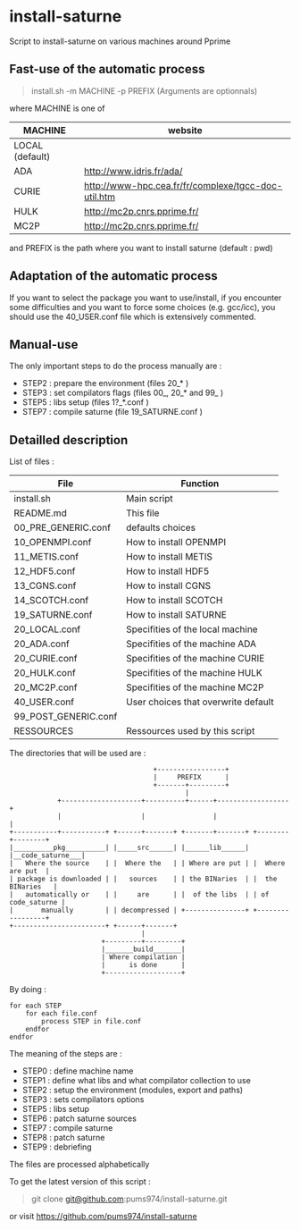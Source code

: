 install-saturne
===============
Script to install-saturne on various machines around Pprime

Fast-use of the automatic process
---------------------------------
> install.sh -m MACHINE -p PREFIX (Arguments are optionnals)

where MACHINE is one of 

MACHINE           | website
------------------|-------------
LOCAL (default)   |
ADA               | http://www.idris.fr/ada/
CURIE             | http://www-hpc.cea.fr/fr/complexe/tgcc-doc-util.htm
HULK              | http://mc2p.cnrs.pprime.fr/
MC2P              | http://mc2p.cnrs.pprime.fr/

and PREFIX is the path where you want to install saturne (default : pwd)

Adaptation of the automatic process
-----------------------------------
If you want to select the package you want to use/install,
if you encounter some difficulties and you want to force some choices (e.g. gcc/icc),
you should use the 40_USER.conf file which is extensively commented.

Manual-use
----------
The only important steps to do the process manually are :

 - STEP2 : prepare the environment (files 20_*              )
 - STEP3 : set compilators flags   (files 00_, 20_* and 99_ )
 - STEP5 : libs setup              (files 1?_*.conf         )
 - STEP7 : compile saturne         (file  19_SATURNE.conf   )

Detailled description
---------------------
List of files :

File                |   Function
--------------------|-----------------
install.sh          | Main script
README.md           | This file
00_PRE_GENERIC.conf | defaults choices
10_OPENMPI.conf     | How to install OPENMPI
11_METIS.conf       | How to install METIS
12_HDF5.conf        | How to install HDF5
13_CGNS.conf        | How to install CGNS
14_SCOTCH.conf      | How to install SCOTCH
19_SATURNE.conf     | How to install SATURNE
20_LOCAL.conf       | Specifities of the local machine 
20_ADA.conf         | Specifities of the machine ADA
20_CURIE.conf       | Specifities of the machine CURIE
20_HULK.conf        | Specifities of the machine HULK
20_MC2P.conf        | Specifities of the machine MC2P
40_USER.conf        | User choices that overwrite default
99_POST_GENERIC.conf| 
RESSOURCES          | Ressources used by this script

The directories that will be used are :

                                        +-----------------+
                                        |     PREFIX      |
                                        +-------+---------+
                                                |
                +--------------------+----------+------+------------------+
                |                    |                 |                  |
    +-----------+-----------+ +------+-------+ +-------+-------+ +--------+--------+
    |__________pkg__________| |_____src______| |______lib______| |__code_saturne___|
    |   Where the source    | |  Where the   | | Where are put | |  Where are put  |
    | package is downloaded | |   sources    | | the BINaries  | |  the BINaries   |
    |   automatically or    | |     are      | |  of the libs  | | of code_saturne |
    |       manually        | | decompressed | +---------------+ +-----------------+
    +-----------------------+ +------+-------+
                                     |
                           +---------+---------+
                           |_______build_______|
                           | Where compilation |
                           |      is done      |
                           +-------------------+

By doing :

    for each STEP
        for each file.conf
            process STEP in file.conf
        endfor
    endfor

The meaning of the steps are :

 - STEP0 : define machine name
 - STEP1 : define what libs and what compilator collection to use
 - STEP2 : setup the environment (modules, export and paths)
 - STEP3 : sets compilators options
 - STEP5 : libs setup
 - STEP6 : patch saturne sources
 - STEP7 : compile saturne
 - STEP8 : patch saturne
 - STEP9 : debriefing

The files are processed alphabetically 

To get the latest version of this script :
> git clone git@github.com:pums974/install-saturne.git

or visit https://github.com/pums974/install-saturne



